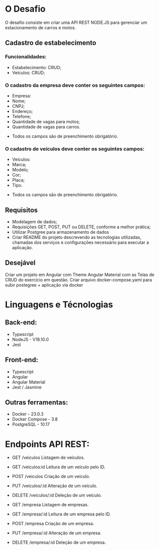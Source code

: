 # O Desafio

O desafio consiste em criar uma API REST NODE.JS para gerenciar um estacionamento de carros e motos.

## Cadastro de estabelecimento
### Funcionalidades:
- Estabelecimento: CRUD;
- Veículos: CRUD;

### O cadastro da empresa deve conter os seguintes campos:
- Empresa: 
 - Nome;
 - CNPJ;
 - Endereço;
 - Telefone;
 - Quantidade de vagas para motos;
 - Quantidade de vagas para carros.
* Todos os campos são de preenchimento obrigatório.

### O cadastro de veículos deve conter os seguintes campos:

- Veículos:
 - Marca;
 - Modelo;
 - Cor;
 - Placa;
 - Tipo.

* Todos os campos são de preenchimento obrigatório.

## Requisitos

 - Modelagem de dados;
 - Requisições GET, POST, PUT ou DELETE, conforme a melhor prática;
 - Utilizar Postgree para armazenamento de dados
 - Criar README do projeto descrevendo as tecnologias utilizadas, chamadas dos serviços e configurações necessário para executar a aplicação.

## Desejável

Criar um projeto em Angular com Theme Angular Material com as Telas de CRUD do exercício em questão.
Criar arquivo docker-compose.yaml para subir postegree + aplicação via docker

# Linguagens e Técnologias
## Back-end:
 - Typescript
 - NodeJS - V18.10.0
 - Jest

## Front-end:
 - Typescript
 - Angular
 - Angular Material
 - Jest / Jasmine

## Outras ferramentas:
 - Docker - 23.0.3
 - Docker Compose - 3.8
 - PostgreSQL - 10.17

# Endpoints API REST:
  
- GET /veiculos             Listagem de veículos.
- GET /veiculos:id          Leitura de um veículo pelo ID.
- POST /veiculos            Criação de um veículo.
- PUT /veiculos/:id         Alteração de um veículo.
- DELETE /veiculos/:id      Deleção de um veículo.

- GET /empresa             Listagem de empresas.
- GET /empresa/:id         Leitura de um empresa pelo ID.
- POST /empresa            Criação de um empresa.
- PUT /empresa/:id         Alteração de um empresa.
- DELETE /empresa/:id      Deleção de um empresa.
